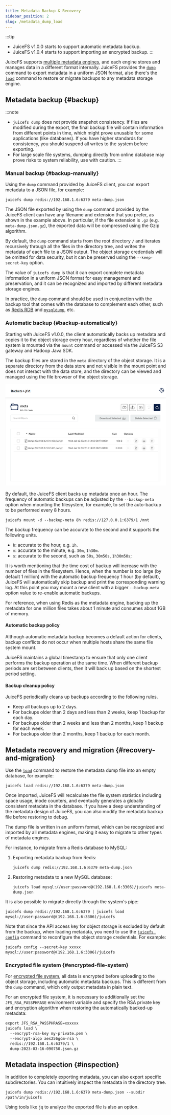 ```yaml
---
title: Metadata Backup & Recovery
sidebar_position: 2
slug: /metadata_dump_load
---
```


:::tip

- JuiceFS v1.0.0 starts to support automatic metadata backup.
- JuiceFS v1.0.4 starts to support importing an encrypted backup.
:::

JuiceFS supports [multiple metadata engines](../reference/how_to_set_up_metadata_engine.md), and each engine stores and manages data in a different format internally. JuiceFS provides the [`dump`](../reference/command_reference.md#dump) command to export metadata in a uniform JSON format, also there's the [`load`](../reference/command_reference.md#load) command to restore or migrate backups to any metadata storage engine.

## Metadata backup {#backup}

:::note

* `juicefs dump` does not provide snapshot consistency. If files are modified during the export, the final backup file will contain information from different points in time, which might prove unusable for some applications (like databases). If you have higher standards for consistency, you should suspend all writes to the system before exporting.
* For large scale file systems, dumping directly from online database may prove risks to system reliability, use with caution.
:::

### Manual backup {#backup-manually}

Using the `dump` command provided by JuiceFS client, you can export metadata to a JSON file, for example:

```shell
juicefs dump redis://192.168.1.6:6379 meta-dump.json
```

The JSON file exported by using the `dump` command provided by the JuiceFS client can have any filename and extension that you prefer, as shown in the example above. In particular, if the file extension is `.gz` (e.g. `meta-dump.json.gz`), the exported data will be compressed using the Gzip algorithm.

By default, the `dump` command starts from the root directory `/` and iterates recursively through all the files in the directory tree, and writes the metadata of each file to a JSON output. The object storage credentials will be omitted for data security, but it can be preserved using the `--keep-secret-key` option.

The value of `juicefs dump` is that it can export complete metadata information in a uniform JSON format for easy management and preservation, and it can be recognized and imported by different metadata storage engines.

In practice, the `dump` command should be used in conjunction with the backup tool that comes with the database to complement each other, such as [Redis RDB](https://redis.io/topics/persistence#backing-up-redis-data) and [`mysqldump`](https://dev.mysql.com/doc/mysql-backup-excerpt/5.7/en/mysqldump-sql-format.html), etc.

### Automatic backup {#backup-automatically}

Starting with JuiceFS v1.0.0, the client automatically backs up metadata and copies it to the object storage every hour, regardless of whether the file system is mounted via the `mount` command or accessed via the JuiceFS S3 gateway and Hadoop Java SDK.

The backup files are stored in the `meta` directory of the object storage. It is a separate directory from the data store and not visible in the mount point and does not interact with the data store, and the directory can be viewed and managed using the file browser of the object storage.

![](../images/meta-auto-backup-list.png)

By default, the JuiceFS client backs up metadata once an hour. The frequency of automatic backups can be adjusted by the `--backup-meta` option when mounting the filesystem, for example, to set the auto-backup to be performed every 8 hours.

```shell
juicefs mount -d --backup-meta 8h redis://127.0.0.1:6379/1 /mnt
```

The backup frequency can be accurate to the second and it supports the following units.

- `h`: accurate to the hour, e.g. `1h`.
- `m`: accurate to the minute, e.g. `30m`, `1h30m`.
- `s`: accurate to the second, such as `50s`, `30m50s`, `1h30m50s`;

It is worth mentioning that the time cost of backup will increase with the number of files in the filesystem. Hence, when the number is too large (by default 1 million) with the automatic backup frequency 1 hour (by default), JuiceFS will automatically skip backup and print the corresponding warning log. At this point you may mount a new client with a bigger `--backup-meta` option value to re-enable automatic backups.

For reference, when using Redis as the metadata engine, backing up the metadata for one million files takes about 1 minute and consumes about 1GB of memory.

#### Automatic backup policy

Although automatic metadata backup becomes a default action for clients, backup conflicts do not occur when multiple hosts share the same file system mount.

JuiceFS maintains a global timestamp to ensure that only one client performs the backup operation at the same time. When different backup periods are set between clients, then it will back up based on the shortest period setting.

#### Backup cleanup policy

JuiceFS periodically cleans up backups according to the following rules.

- Keep all backups up to 2 days.
- For backups older than 2 days and less than 2 weeks, keep 1 backup for each day.
- For backups older than 2 weeks and less than 2 months, keep 1 backup for each week.
- For backups older than 2 months, keep 1 backup for each month.

## Metadata recovery and migration {#recovery-and-migration}

Use the [`load`](../reference/command_reference.md#load) command to restore the metadata dump file into an empty database, for example:

```shell
juicefs load redis://192.168.1.6:6379 meta-dump.json
```

Once imported, JuiceFS will recalculate the file system statistics including space usage, inode counters, and eventually generates a globally consistent metadata in the database. If you have a deep understanding of the metadata design of JuiceFS, you can also modify the metadata backup file before restoring to debug.

The dump file is written in an uniform format, which can be recognized and imported by all metadata engines, making it easy to migrate to other types of metadata engines.

For instance, to migrate from a Redis database to MySQL:

1. Exporting metadata backup from Redis:

   ```shell
   juicefs dump redis://192.168.1.6:6379 meta-dump.json
   ```

1. Restoring metadata to a new MySQL database:

   ```shell
   juicefs load mysql://user:password@(192.168.1.6:3306)/juicefs meta-dump.json
   ```

It is also possible to migrate directly through the system's pipe:

```shell
juicefs dump redis://192.168.1.6:6379 | juicefs load mysql://user:password@(192.168.1.6:3306)/juicefs
```

Note that since the API access key for object storage is excluded by default from the backup, when loading metadata, you need to use the [`juicefs config`](../reference/command_reference.md#config) command to reconfigure the object storage credentials. For example:

```shell
juicefs config --secret-key xxxxx mysql://user:password@(192.168.1.6:3306)/juicefs
```

### Encrypted file system {#encrypted-file-system}

For [encrypted file system](../security/encrypt.md), all data is encrypted before uploading to the object storage, including automatic metadata backups. This is different from the `dump` command, which only output metadata in plain text.

For an encrypted file system, it is necessary to additionally set the `JFS_RSA_PASSPHRASE` environment variable and specify the RSA private key and encryption algorithm when restoring the automatically backed-up metadata:

```shell
export JFS_RSA_PASSPHRASE=xxxxxx
juicefs load \
  --encrypt-rsa-key my-private.pem \
  --encrypt-algo aes256gcm-rsa \
  redis://192.168.1.6:6379/1 \
  dump-2023-03-16-090750.json.gz
```

## Metadata inspection {#inspection}

In addition to completely exporting metadata, you can also export specific subdirectories. You can intuitively inspect the metadata in the directory tree.

```shell
juicefs dump redis://192.168.1.6:6379 meta-dump.json --subdir /path/in/juicefs
```

Using tools like `jq` to analyze the exported file is also an option.
